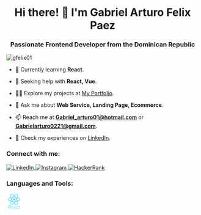 <h1 align="center">Hi there! 👋 I'm Gabriel Arturo Felix Paez</h1>
<h3 align="center">Passionate Frontend Developer from the Dominican Republic</h3>

<p align="left"> <img src="https://komarev.com/ghpvc/?username=gfelix01&label=Profile%20views&color=0e75b6&style=flat" alt="gfelix01" /> </p>

- 🌱 Currently learning **React**.

- 🤝 Seeking help with **React, Vue**.

- 👨‍💻 Explore my projects at [My Portfolio](https://my-resume-gilt-tau.vercel.app/).

- 💬 Ask me about **Web Service, Landing Page, Ecommerce**.

- 📫 Reach me at **Gabriel_arturo01@hotmail.com** or **Gabrielarturo0221@gmail.com**.

- 📄 Check my experiences on [LinkedIn](https://www.linkedin.com/in/arturo-felix/).

<h3 align="left">Connect with me:</h3>
<p align="left">
  <a href="https://www.linkedin.com/in/arturo-felix-dssn20/" target="_blank">
    <img align="center" src="https://raw.githubusercontent.com/rahuldkjain/github-profile-readme-generator/master/src/images/icons/Social/linked-in-alt.svg" alt="LinkedIn" height="30" width="40" />
  </a>
  <a href="https://instagram.com/arturo_code.js" target="_blank">
    <img align="center" src="https://raw.githubusercontent.com/rahuldkjain/github-profile-readme-generator/master/src/images/icons/Social/instagram.svg" alt="Instagram" height="30" width="40" />
  </a>
  <a href="https://www.hackerrank.com/gabriel_arturo01" target="_blank">
    <img align="center" src="https://raw.githubusercontent.com/rahuldkjain/github-profile-readme-generator/master/src/images/icons/Social/hackerrank.svg" alt="HackerRank" height="30" width="40" />
  </a>
</p>

<h3 align="left">Languages and Tools:</h3>
<p align="left">
  <img src="https://raw.githubusercontent.com/devicons/devicon/master/icons/react/react-original-wordmark.svg" alt="React" width="40" height="40"/>
  <!-- Add other icons as needed -->
</p>

<!-- Add GitHub stats if desired -->
<!-- Example: -->
<!-- <p><img align="center" src="https://github-readme-stats.vercel.app/api?username=gfelix01&show_icons=true&locale=en" alt="gfelix01" /></p> -->

